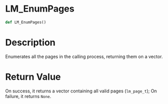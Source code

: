 # LM_EnumPages

```python
def LM_EnumPages()
```

# Description

Enumerates all the pages in the calling process, returning them on a vector.

# Return Value

On success, it returns a vector containing all valid pages (`lm_page_t`); On failure, it returns `None`.

